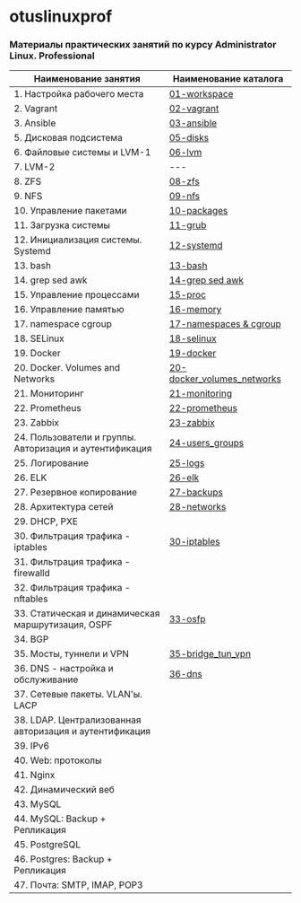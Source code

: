 # otuslinuxprof
### Материалы практических занятий по курсу Administrator Linux. Professional

| Наименование занятия                                    | Наименование каталога                                       |
| ------------------------------------------------------- | ----------------------------------------------------------- |
| 1. Настройка рабочего места                             | [01-workspace](./01-workspace/)                             |
| 2. Vagrant                                              | [02-vagrant](./02-vagrant/)                                 |
| 3. Ansible                                              | [03-ansible](./03-ansible/)                                 |
| 5. Дисковая подсистема                                  | [05-disks](./05-disks/)                                     |
| 6. Файловые системы и LVM-1                             | [06-lvm](./06-lvm/)                                         |
| 7. LVM-2                                                | ---                                                         |
| 8. ZFS                                                  | [08-zfs](./08-zfs/)                                         |
| 9. NFS                                                  | [09-nfs](./09-nfs/)                                         |
| 10. Управление пакетами                                 | [10-packages](./10-packages/)                               |
| 11. Загрузка системы                                    | [11-grub](./11-grub/)                                       |
| 12. Инициализация системы. Systemd                      | [12-systemd](./12-systemd/)                                 |
| 13. bash                                                | [13-bash](./13-bash/)                                       |
| 14. grep sed awk                                        | [14-grep sed awk](./14-grep-sed-awk/)                       |
| 15. Управление процессами                               | [15-proc](./15-proc/)                                       |
| 16. Управление памятью                                  | [16-memory](./16-memory/)                                   |
| 17. namespace cgroup                                    | [17-namespaces & cgroup](./17-namespaces%20cgroup/)         |
| 18. SELinux                                             | [18-selinux](./18-selinux/)                                 |
| 19. Docker                                              | [19-docker](./19-docker/)                                   |
| 20. Docker. Volumes and Networks                        | [20-docker_volumes_networks](./20-docker_volumes_networks/) |
| 21. Мониторинг                                          | [21-monitoring](./21-monitoring/)                           |
| 22. Prometheus                                          | [22-prometheus](./22-prometheus/)                           |
| 23. Zabbix                                              | [23-zabbix](./23-zabbix/)                                   |
| 24. Пользователи и группы. Авторизация и аутентификация | [24-users_groups](./24-users_groups/)                       |
| 25. Логирование                                         | [25-logs](./25-logs/)                                       |
| 26. ELK                                                 | [26-elk](./26-elk/)                                         |
| 27. Резервное копирование                               | [27-backups](./27-backup/)                                  |
| 28. Архитектура сетей                                   | [28-networks](./28-networks/)                               |
| 29. DHCP, PXE                                           |                                                             |
| 30. Фильтрация трафика - iptables                       | [30-iptables](./30-iptables/)                               |
| 31. Фильтрация трафика - firewalld                      |                                                             |
| 32. Фильтрация трафика - nftables                       |                                                             |
| 33. Статическая и динамическая маршрутизация, OSPF      | [33-osfp](./33-OSPF/)                                       |
| 34. BGP                                                 |                                                             |
| 35. Мосты, туннели и VPN                                | [35-bridge_tun_vpn](./35-bridge_tun_vpn/)                   |
| 36. DNS - настройка и обслуживание                      | [36-dns](./36-dns/)                                                            |
| 37. Сетевые пакеты. VLAN'ы. LACP                        |                                                             |
| 38. LDAP. Централизованная авторизация и аутентификация |                                                             |
| 39. IPv6                                                |                                                             |
| 40. Web: протоколы                                      |                                                             |
| 41. Nginx                                               |                                                             |
| 42. Динамический веб                                    |                                                             |
| 43. MySQL                                               |                                                             |
| 44. MySQL: Backup + Репликация                          |                                                             |
| 45. PostgreSQL                                          |                                                             |
| 46. Postgres: Backup + Репликация                       |                                                             |
| 47. Почта: SMTP, IMAP, POP3                             |                                                             |